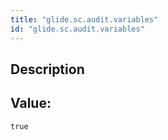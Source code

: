 ```yaml
---
title: "glide.sc.audit.variables"
id: "glide.sc.audit.variables"
---
```

## Description



## Value: 
```
true
```